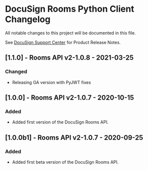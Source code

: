 # DocuSign Rooms Python Client Changelog
All notable changes to this project will be documented in this file.

See [DocuSign Support Center](https://support.docusign.com/en/releasenotes/) for Product Release Notes.

## [1.1.0] - Rooms API v2-1.0.8 - 2021-03-25
### Changed
*  Releasing GA version with PyJWT fixes

## [1.0.0] - Rooms API v2-1.0.7 - 2020-10-15
### Added
*  Added first version of the DocuSign Rooms API.

## [1.0.0b1] - Rooms API v2-1.0.7 - 2020-09-25
### Added
*  Added first beta version of the DocuSign Rooms API.
